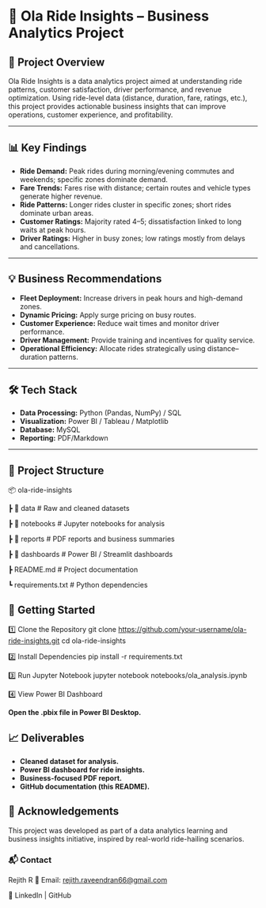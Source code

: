 # 🚖 Ola Ride Insights – Business Analytics Project  

## 📌 Project Overview  
Ola Ride Insights is a data analytics project aimed at understanding ride patterns, customer satisfaction, driver performance, and revenue optimization. Using ride-level data (distance, duration, fare, ratings, etc.), this project provides actionable business insights that can improve operations, customer experience, and profitability.  

---

## 📊 Key Findings  
- **Ride Demand:** Peak rides during morning/evening commutes and weekends; specific zones dominate demand.  
- **Fare Trends:** Fares rise with distance; certain routes and vehicle types generate higher revenue.  
- **Ride Patterns:** Longer rides cluster in specific zones; short rides dominate urban areas.  
- **Customer Ratings:** Majority rated 4–5; dissatisfaction linked to long waits at peak hours.  
- **Driver Ratings:** Higher in busy zones; low ratings mostly from delays and cancellations.  

---

## 💡 Business Recommendations  
- **Fleet Deployment:** Increase drivers in peak hours and high-demand zones.  
- **Dynamic Pricing:** Apply surge pricing on busy routes.  
- **Customer Experience:** Reduce wait times and monitor driver performance.  
- **Driver Management:** Provide training and incentives for quality service.  
- **Operational Efficiency:** Allocate rides strategically using distance–duration patterns.  

---

## 🛠️ Tech Stack  
- **Data Processing:** Python (Pandas, NumPy) / SQL  
- **Visualization:** Power BI / Tableau / Matplotlib  
- **Database:** MySQL  
- **Reporting:** PDF/Markdown  

---

## 📂 Project Structure  
📦 ola-ride-insights

 ┣ 📂 data              # Raw and cleaned datasets
 
 ┣ 📂 notebooks         # Jupyter notebooks for analysis
 
 ┣ 📂 reports           # PDF reports and business summaries
 
 ┣ 📂 dashboards        # Power BI / Streamlit dashboards
 
 ┣ README.md            # Project documentation
 
 ┗ requirements.txt     # Python dependencies

 ## 🚀 Getting Started
1️⃣ Clone the Repository
git clone https://github.com/your-username/ola-ride-insights.git
cd ola-ride-insights

2️⃣ Install Dependencies
pip install -r requirements.txt

3️⃣ Run Jupyter Notebook
jupyter notebook notebooks/ola_analysis.ipynb

4️⃣ View Power BI Dashboard

**Open the .pbix file in Power BI Desktop.**

## 📈 Deliverables

- **Cleaned dataset for analysis.**
- **Power BI dashboard for ride insights.**
- **Business-focused PDF report.**
- **GitHub documentation (this README).**

##  🙌 Acknowledgements

This project was developed as part of a data analytics learning and business insights initiative, inspired by real-world ride-hailing scenarios.

### 📬 Contact

Rejith R
📧 Email: rejith.raveendran66@gmail.com

🔗 LinkedIn | GitHub
